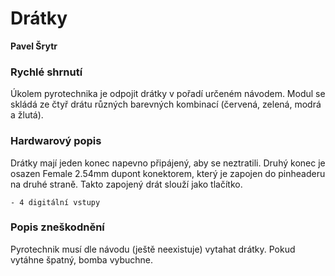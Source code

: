 # Drátky

**Pavel Šrytr**

### Rychlé shrnutí

Úkolem pyrotechnika je odpojit drátky v pořadí určeném návodem. Modul se skládá ze čtyř drátu různých barevných kombinací (červená, zelená, modrá a žlutá).

### Hardwarový popis

Drátky mají jeden konec napevno připájený, aby se neztratili. Druhý konec je osazen Female 2.54mm dupont konektorem, který je zapojen do pinheaderu na druhé straně. Takto zapojený drát slouží jako tlačítko.

    - 4 digitální vstupy

### Popis zneškodnění

Pyrotechnik musí dle návodu (ještě neexistuje) vytahat drátky. Pokud vytáhne špatný, bomba vybuchne.
